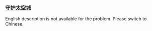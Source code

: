 ### [守护太空城](https://leetcode.com/problems/EJvmW4)

English description is not available for the problem. Please switch to Chinese.